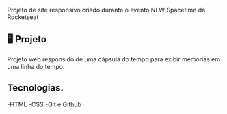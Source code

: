 <p>Projeto de site responsivo criado durante o evento NLW Spacetime da Rocketseat</p>

## 🖥️ Projeto
Projeto web responsido  de uma cápsula do tempo para exibir mémórias em uma linha do tempo.

## Tecnologias.
-HTML
-CSS
-Git e Github

